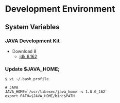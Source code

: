 # Development Environment
## System Variables

### JAVA Development Kit
- Download 8 
  - [jdk 8.162](http://www.oracle.com/technetwork/java/javase/downloads/jdk8-downloads-2133151.html?printOnly=1)
### Update $JAVA_HOME;
```
$ vi ~/.bash_profile
```
```
# JAVA
JAVA_HOME=`/usr/libexec/java_home -v 1.8.0_162`
export PATH=$JAVA_HOME/bin:$PATH 
```
